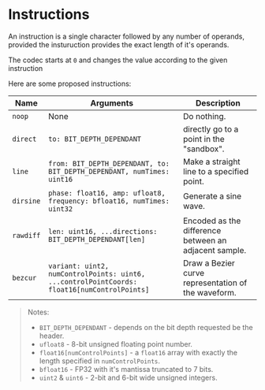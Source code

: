 # Instructions
An instruction is a single character followed by any number of operands, provided the insturuction provides the exact length of it's operands.

The codec starts at `0` and changes the value according to the given instruction

Here are some proposed instructions:

|  Name  | Arguments | Description |
|--------|-----------|-------------|
| `noop` |   None    | Do nothing. |
| `direct` | `to: BIT_DEPTH_DEPENDANT` | directly go to a point in the "sandbox". |
| `line` | `from: BIT_DEPTH_DEPENDANT, to: BIT_DEPTH_DEPENDANT, numTimes: uint16` | Make a straight line to a specified point. |
| `dirsine` | `phase: float16, amp: ufloat8, frequency: bfloat16, numTimes: uint32` | Generate a sine wave. |
| `rawdiff` | `len: uint16, ...directions: BIT_DEPTH_DEPENDANT[len]` | Encoded as the difference between an adjacent sample. |
| `bezcur` | `variant: uint2, numControlPoints: uint6, ...controlPointCoords: float16[numControlPoints]` | Draw a Bezier curve representation of the waveform. |

> Notes:
>
> * `BIT_DEPTH_DEPENDANT` - depends on the bit depth requested be the header.
> * `ufloat8` - 8-bit unsigned floating point number.
> * `float16[numControlPoints]` - a `float16` array with exactly the length specified in `numControlPoints`.
> * `bfloat16` - FP32 with it's mantissa truncated to 7 bits.
> * `uint2` & `uint6` - 2-bit and 6-bit wide unsigned integers.

<!-- ## `noop`
Do nothing

## `direct`
Directly go to a point in

## `line`

## `dirsine`

## `rawdiff`


## `bezcur` -->
